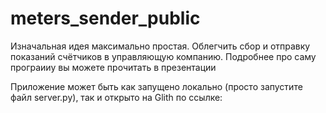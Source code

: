 # meters_sender_public

Изначальная идея максимально простая. Облегчить сбор и отправку показаний счётчиков в управляющую компанию.
Подробнее про саму програииу вы можете прочитать в презентации

Приложение может быть как запущено локально (просто запустите файл server.py),
так и открыто на Glith по ссылке: 
